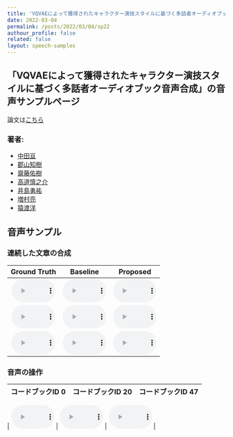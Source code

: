 ```yaml
---
title: 'VQVAEによって獲得されたキャラクター演技スタイルに基づく多話者オーディオブック音声合成'
date: 2022-03-04
permalink: /posts/2022/03/04/sp22
authour_profile: false
related: false
layout: speech-samples
---
```



## 「VQVAEによって獲得されたキャラクター演技スタイルに基づく多話者オーディオブック音声合成」の音声サンプルページ 
論文は[こちら](https://wataru-nakata.github.io/files/nakata21sp_vqvae_audiobook.pdf)

### 著者:
* [中田亘](https://wataru-nakata.github.io)
* [郡山知樹](https://hyama5.github.io/index-j.html)
* [齋藤佑樹](http://sython.org/)
* [高道慎之介](https://sites.google.com/site/shinnosuketakamichi/home)
* [井島勇祐](https://sites.google.com/view/yskijm/profile)
* [増村亮](https://sites.google.com/site/ryomasumuraweb/home)
* [猿渡洋](https://researchmap.jp/read0102891)


## 音声サンプル

### 連続した文章の合成

| Ground Truth | Baseline | Proposed |
|:---:|:---:|:---:|
| <audio style="width: 100px;" src='/files/SSW11/gpe/ground_truth/22_05khz_test37.wav' controls preload></audio> | <audio style="width: 100px;" src='/files/sp-vqvae/Baseline/1131.wav' controls preload></audio> | <audio style="width: 100px;" src='/files/sp-vqvae/proposed/arikun_1131.wav' controls preload></audio> |
| <audio style="width: 100px;" src='/files/SSW11/gpe/ground_truth/22_05khz_test38.wav' controls preload></audio> | <audio style="width: 100px;" src='/files/sp-vqvae/Baseline/1132.wav' controls preload></audio> | <audio style="width: 100px;" src='/files/sp-vqvae/proposed/arikun_1132.wav' controls preload></audio> |
| <audio style="width: 100px;" src='/files/SSW11/gpe/ground_truth/22_05khz_test39.wav' controls preload></audio> | <audio style="width: 100px;" src='/files/sp-vqvae/Baseline/1133.wav' controls preload></audio> | <audio style="width: 100px;" src='/files/sp-vqvae/proposed/arikun_1133.wav' controls preload></audio> |

### 音声の操作

| コードブックID 0 | コードブックID 20 | コードブックID 47 |
|:---:|:---:|:---:|

| <audio style="width: 100px;" src='/files/sp-vqvae/proposed/arikun_1094:arikun_chapt000_parag000_style000_000:JKAC_0.wav' controls preload></audio> | <audio style="width: 100px;" src='/files/sp-vqvae/proposed/arikun_1094:arikun_chapt000_parag000_style000_000:JKAC_20.wav' controls preload></audio> | <audio style="width: 100px;" src='/files/sp-vqvae/proposed/arikun_1094:arikun_chapt000_parag000_style000_000:JKAC_47.wav' controls preload></audio> | 